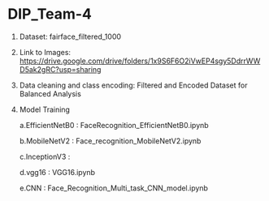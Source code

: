# DIP_Team-4
1. Dataset: fairface_filtered_1000
2. Link to Images: https://drive.google.com/drive/folders/1x9S6F6O2iVwEP4sgy5DdrrWWD5ak2gRC?usp=sharing
3. Data cleaning and class encoding: Filtered and Encoded Dataset for Balanced Analysis
4. Model Training

   a.EfficientNetB0 : FaceRecognition_EfficientNetB0.ipynb


    b.MobileNetV2 : Face_recognition_MobileNetV2.ipynb


    c.InceptionV3 :


    d.vgg16 : VGG16.ipynb


    e.CNN : Face_Recognition_Multi_task_CNN_model.ipynb
